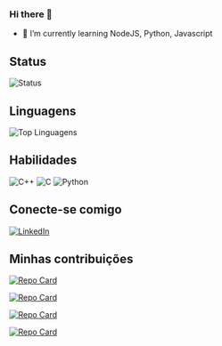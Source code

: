 ### Hi there 👋

- 🌱 I’m currently learning NodeJS, Python, Javascript
  
## Status
  ![Status](https://github-readme-stats.vercel.app/api?username=thiagofbastos)
  
## Linguagens
  ![Top Linguagens](https://github-readme-stats.vercel.app/api/top-langs/?username=ThiagoFBastos&layout=compact)

## Habilidades

![C++](https://img.shields.io/badge/C%2B%2B-000?style=for-the-badge&logo=c%2B%2B&logoColor=00599C) 
![C](https://img.shields.io/badge/C-000?style=for-the-badge&logo=c)
![Python](https://img.shields.io/badge/Python-000?style=for-the-badge&logo=python) 
  

## Conecte-se comigo

[![LinkedIn](https://img.shields.io/badge/LinkedIn-000?style=for-the-badge&logo=linkedin&logoColor=0E76A8)](https://www.linkedin.com/in/thiago-bastos-845a691a6/)

## Minhas contribuições
 
[![Repo Card](https://github-readme-stats.vercel.app/api/pin/?username=thiagofbastos&repo=TodoList&bg_color=000&border_color=30A3DC&show_icons=true&icon_color=30A3DC&title_color=E94D5F&text_color=FFF)](https://github.com/thiagofbastos/TodoList)

[![Repo Card](https://github-readme-stats.vercel.app/api/pin/?username=thiagofbastos&repo=Repo-Code&bg_color=000&border_color=30A3DC&show_icons=true&icon_color=30A3DC&title_color=E94D5F&text_color=FFF)](https://github.com/thiagofbastos/Repo-Code)

[![Repo Card](https://github-readme-stats.vercel.app/api/pin/?username=thiagofbastos&repo=Linkedin-BOT&bg_color=000&border_color=30A3DC&show_icons=true&icon_color=30A3DC&title_color=E94D5F&text_color=FFF)](https://github.com/ThiagoFBastos/Linkedin-BOT)

[![Repo Card](https://github-readme-stats.vercel.app/api/pin/?username=thiagofbastos&repo=closest-string-problem&bg_color=000&border_color=30A3DC&show_icons=true&icon_color=30A3DC&title_color=E94D5F&text_color=FFF)](https://github.com/thiagofbastos/closest-string-problem)

